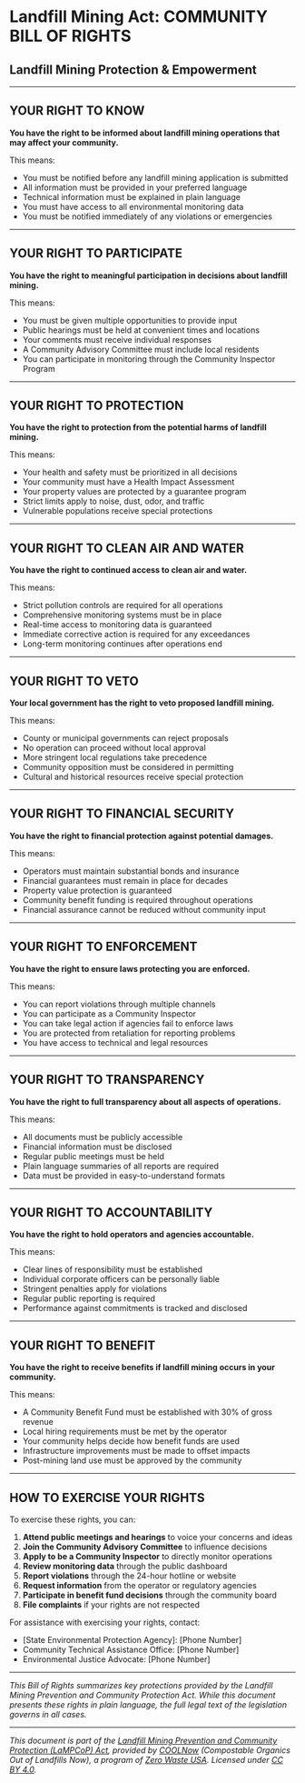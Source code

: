 # **Landfill Mining Act:**  **COMMUNITY BILL OF RIGHTS**

## **Landfill Mining Protection & Empowerment**

---

## **YOUR RIGHT TO KNOW**

**You have the right to be informed about landfill mining operations that may affect your community.**

This means:

* You must be notified before any landfill mining application is submitted  
* All information must be provided in your preferred language  
* Technical information must be explained in plain language  
* You must have access to all environmental monitoring data  
* You must be notified immediately of any violations or emergencies

---

## **YOUR RIGHT TO PARTICIPATE**

**You have the right to meaningful participation in decisions about landfill mining.**

This means:

* You must be given multiple opportunities to provide input  
* Public hearings must be held at convenient times and locations  
* Your comments must receive individual responses  
* A Community Advisory Committee must include local residents  
* You can participate in monitoring through the Community Inspector Program

---

## **YOUR RIGHT TO PROTECTION**

**You have the right to protection from the potential harms of landfill mining.**

This means:

* Your health and safety must be prioritized in all decisions  
* Your community must have a Health Impact Assessment  
* Your property values are protected by a guarantee program  
* Strict limits apply to noise, dust, odor, and traffic  
* Vulnerable populations receive special protections

---

## **YOUR RIGHT TO CLEAN AIR AND WATER**

**You have the right to continued access to clean air and water.**

This means:

* Strict pollution controls are required for all operations  
* Comprehensive monitoring systems must be in place  
* Real-time access to monitoring data is guaranteed  
* Immediate corrective action is required for any exceedances  
* Long-term monitoring continues after operations end

---

## **YOUR RIGHT TO VETO**

**Your local government has the right to veto proposed landfill mining.**

This means:

* County or municipal governments can reject proposals  
* No operation can proceed without local approval  
* More stringent local regulations take precedence  
* Community opposition must be considered in permitting  
* Cultural and historical resources receive special protection

---

## **YOUR RIGHT TO FINANCIAL SECURITY**

**You have the right to financial protection against potential damages.**

This means:

* Operators must maintain substantial bonds and insurance  
* Financial guarantees must remain in place for decades  
* Property value protection is guaranteed  
* Community benefit funding is required throughout operations  
* Financial assurance cannot be reduced without community input

---

## **YOUR RIGHT TO ENFORCEMENT**

**You have the right to ensure laws protecting you are enforced.**

This means:

* You can report violations through multiple channels  
* You can participate as a Community Inspector  
* You can take legal action if agencies fail to enforce laws  
* You are protected from retaliation for reporting problems  
* You have access to technical and legal resources

---

## **YOUR RIGHT TO TRANSPARENCY**

**You have the right to full transparency about all aspects of operations.**

This means:

* All documents must be publicly accessible  
* Financial information must be disclosed  
* Regular public meetings must be held  
* Plain language summaries of all reports are required  
* Data must be provided in easy-to-understand formats

---

## **YOUR RIGHT TO ACCOUNTABILITY**

**You have the right to hold operators and agencies accountable.**

This means:

* Clear lines of responsibility must be established  
* Individual corporate officers can be personally liable  
* Stringent penalties apply for violations  
* Regular public reporting is required  
* Performance against commitments is tracked and disclosed

---

## **YOUR RIGHT TO BENEFIT**

**You have the right to receive benefits if landfill mining occurs in your community.**

This means:

* A Community Benefit Fund must be established with 30% of gross revenue  
* Local hiring requirements must be met by the operator  
* Your community helps decide how benefit funds are used  
* Infrastructure improvements must be made to offset impacts  
* Post-mining land use must be approved by the community

---

## **HOW TO EXERCISE YOUR RIGHTS**

To exercise these rights, you can:

1. **Attend public meetings and hearings** to voice your concerns and ideas  
2. **Join the Community Advisory Committee** to influence decisions  
3. **Apply to be a Community Inspector** to directly monitor operations  
4. **Review monitoring data** through the public dashboard  
5. **Report violations** through the 24-hour hotline or website  
6. **Request information** from the operator or regulatory agencies  
7. **Participate in benefit fund decisions** through the community board  
8. **File complaints** if your rights are not respected

For assistance with exercising your rights, contact:

* \[State Environmental Protection Agency\]: \[Phone Number\]  
* Community Technical Assistance Office: \[Phone Number\]  
* Environmental Justice Advocate: \[Phone Number\]

---

*This Bill of Rights summarizes key protections provided by the Landfill Mining Prevention and Community Protection Act. While this document presents these rights in plain language, the full legal text of the legislation governs in all cases.*

---

*This document is part of the [Landfill Mining Prevention and Community Protection (LaMPCoP) Act](https://github.com/kcoolnow/LaMPCoP_Act), provided by [COOLNow](https://coolnow.org) (Compostable Organics Out of Landfills Now), a program of [Zero Waste USA](https://zerowasteusa.org). Licensed under [CC BY 4.0](http://creativecommons.org/licenses/by/4.0/).*

